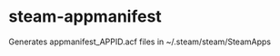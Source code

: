 steam-appmanifest
=================

Generates appmanifest_APPID.acf files in ~/.steam/steam/SteamApps
